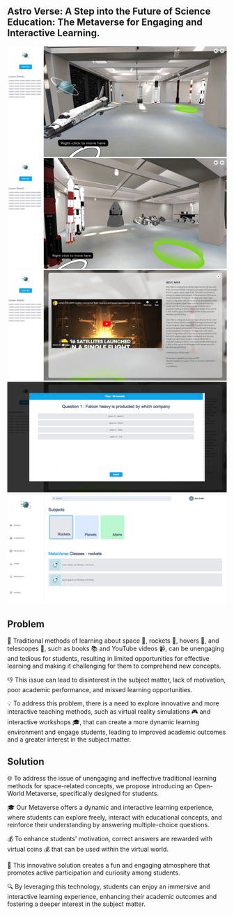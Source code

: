 ## Astro Verse:  A Step into the Future of Science Education: The Metaverse for Engaging and Interactive Learning.

![Class_1](./SSimages/1.png)
![Class_2](./SSimages/2.png)
![Class_3](./SSimages/3.png)
![TEST_AND_QUIZ](./SSimages/4.png)
![HOME](./SSimages/5.png)

## Problem

🚀 Traditional methods of learning about space 🚀, rockets 🚀, hovers 🚁, and telescopes 🔭, such as books 📚 and YouTube videos 📹, can be unengaging and tedious for students, resulting in limited opportunities for effective learning and making it challenging for them to comprehend new concepts.

👎 This issue can lead to disinterest in the subject matter, lack of motivation, poor academic performance, and missed learning opportunities.

💡 To address this problem, there is a need to explore innovative and more interactive teaching methods, such as virtual reality simulations 🎮 and interactive workshops 🎓, that can create a more dynamic learning environment and engage students, leading to improved academic outcomes and a greater interest in the subject matter.

## Solution

🌐 To address the issue of unengaging and ineffective traditional learning methods for space-related concepts, we propose introducing an Open-World Metaverse, specifically designed for students.

🎓 Our Metaverse offers a dynamic and interactive learning experience, where students can explore freely, interact with educational concepts, and reinforce their understanding by answering multiple-choice questions.

💰 To enhance students' motivation, correct answers are rewarded with virtual coins 💰 that can be used within the virtual world.

🚀 This innovative solution creates a fun and engaging atmosphere that promotes active participation and curiosity among students.

🔍 By leveraging this technology, students can enjoy an immersive and interactive learning experience, enhancing their academic outcomes and fostering a deeper interest in the subject matter.